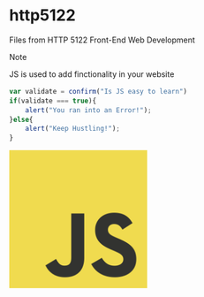 # http5122

Files from HTTP 5122 Front-End Web Development

>[!NOTE]
>JS is used to add finctionality in your website

```js
var validate = confirm("Is JS easy to learn")
if(validate === true){
    alert("You ran into an Error!");
}else{
    alert("Keep Hustling!");
}

```

<img src="js.png" width="250px">